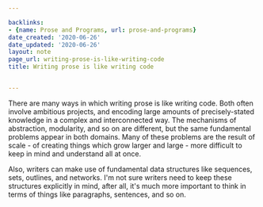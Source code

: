 ```yaml
---

backlinks:
- {name: Prose and Programs, url: prose-and-programs}
date_created: '2020-06-26'
date_updated: '2020-06-26'
layout: note
page_url: writing-prose-is-like-writing-code
title: Writing prose is like writing code


---
```




There are many ways in which writing prose is like writing code. Both often involve ambitious projects, and encoding large amounts of precisely-stated knowledge in a complex and interconnected way. The mechanisms of abstraction, modularity, and so on are different, but the same fundamental problems appear in both domains. Many of these problems are the result of scale - of creating things which grow larger and large - more difficult to keep in mind and understand all at once.

Also, writers can make use of fundamental data structures like sequences, sets, outlines, and networks. I'm not sure writers need to keep these structures explicitly in mind, after all, it's much more important to think in terms of things like paragraphs, sentences, and so on. 



